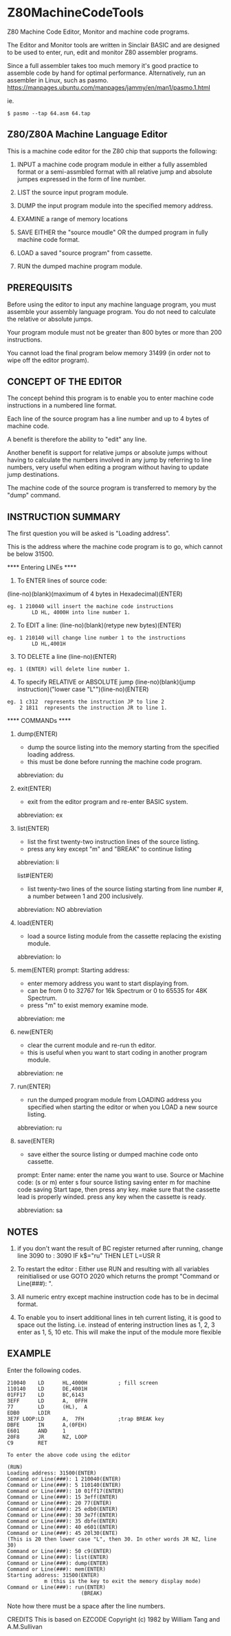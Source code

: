 # Z80MachineCodeTools
Z80 Machine Code Editor, Monitor and machine code programs.

The Editor and Monitor tools are written in Sinclair BASIC and are designed to be used to enter, run, edit and monitor Z80 assembler programs.

Since a full assembler takes too much memory it's good practice to assemble code by hand for optimal performance.
Alternatively, run an assembler in Linux, such as pasmo.
https://manpages.ubuntu.com/manpages/jammy/en/man1/pasmo.1.html

ie.
```
$ pasmo --tap 64.asm 64.tap
```
## Z80/Z80A Machine Language Editor

This is a machine code editor for the Z80 chip that supports the following:

1. INPUT a machine code program module in either a fully assembled format or a semi-assmbled format with all relative jump and absolute jumpes expressed in the form of line number.

2. LIST the source input program module.

3. DUMP the input program module into the specified memory address.

4. EXAMINE a range of memory locations

5. SAVE EITHER the "source moudle"  OR the dumped program in fully machine code format.

6. LOAD a saved "source program" from cassette.

7. RUN the dumped machine program module.

## PREREQUISITS
Before using the editor to input any machine language program, you must assemble your assembly language program. You do not need to calculate the relative or absolute jumps.

Your program module must not be greater than 800 bytes or more than 200 instructions.

You cannot load the final program below memory 31499 (in order not to wipe off the editor program).

## CONCEPT OF THE EDITOR
The concept behind this program is to enable you to enter machine code instructions in a numbered line format.

Each line of the source program has a line number and up to 4 bytes of machine code.

A benefit is therefore the ability to "edit" any line.

Another benefit is support for relative jumps or absolute jumps without having to calculate the numbers involved in any jump by referring to line numbers, very useful when editing a program without having to update jump destinations.

The machine code of the source program is transferred to memory by the "dump" command.

## INSTRUCTION SUMMARY

The first question you will be asked is "Loading address".

This is the address where the machine code program is to go, which cannot be below 31500.

**** Entering LINEs ****

1. To ENTER lines of source code:

(line-no)(blank)(maximum of 4 bytes in Hexadecimal)(ENTER)
```
eg. 1 210040 will insert the machine code instructions
        LD HL, 4000H into line number 1.
```
2. To EDIT a line:
(line-no)(blank)(retype new bytes)(ENTER)
```
eg. 1 210140 will change line number 1 to the instructions
        LD HL,4001H
```
3. TO DELETE a line
(line-no)(ENTER)
```
eg. 1 (ENTER) will delete line number 1.
```
4. To specify RELATIVE or ABSOLUTE jump
(line-no)(blank)(jump instruction)("lower case "L"")(line-no)(ENTER)
```
eg. 1 c312  represents the instruction JP to line 2
    2 1811  represents the instruction JR to line 1.
```

**** COMMANDs ****

1. dump(ENTER)
    * dump the source listing into the memory starting from the specified loading address.
    * this must be done before running the machine code program.

    abbreviation: du

2. exit(ENTER)
    * exit from the editor program and re-enter BASIC system.

    abbreviation: ex

3. list(ENTER)
    * list the first twenty-two instruction lines of the source listing.
    * press any key except "m" and "BREAK" to continue listing

    abbreviation: li

    list#(ENTER)
    * list twenty-two lines of the source listing starting from line number #, a number between 1 and 200 inclusively.

    abbreviation: NO abbreviation

4.  load(ENTER)
    * load a source listing module from the cassette replacing the existing module.

    abbreviation: lo

5. mem(ENTER)
    prompt: Starting address:
    * enter memory address you want to start displaying from.
    * can be from 0 to 32767 for 16k Spectrum or 0 to 65535 for 48K Spectrum.
    * press "m" to exist memory examine mode.

    abbreviation: me

6. new(ENTER)
    * clear the current module and re-run th editor.
    * this is useful when you want to start coding in another program module.

    abbreviation: ne

7. run(ENTER)
    * run the dumped program module from LOADING address you specified when starting the editor or when you LOAD a new source listing.

    abbreviation: ru

8. save(ENTER)
    * save either the source listing or dumped machine code onto cassette.

    prompt: Enter name:
        enter the name you want to use.
    Source or Machine code: (s or m)
        enter s four source listing saving
        enter m for machine code saving
    Start tape, then press any key.
        make sure that the cassette lead is properly winded.
        press any key when the cassette is ready.

    abbreviation: sa

## NOTES
1. if you don't want the result of BC register returned after running, change line 3090 to :
    3090 IF k$="ru" THEN LET L=USR R

2. To restart the editor :
    Either use RUN and resulting with all variables reinitialised
    or use GOTO 2020 which returns the prompt "Command or Line(###): ".

3. All numeric entry except machine instruction code has to be in decimal format.

4. To enable you to insert additional lines in teh current listing, it is good to space out the listing.
    i.e. instead of entering instruction lines as 1, 2, 3 enter as 1, 5, 10 etc.
    This will make the input of the module more flexible


## EXAMPLE
Enter the following codes.

    210040    LD      HL,4000H          ; fill screen
    110140    LD      DE,4001H
    01FF17    LD      BC,6143
    3EFF      LD      A,  0FFH
    77        LD      (HL),  A
    EDB0      LDIR
    3E7F LOOP:LD      A,  7FH           ;trap BREAK key
    DBFE      IN      A,(0FEH)
    E601      AND     1
    20F8      JR      NZ, LOOP
    C9        RET

    To enter the above code using the editor

    (RUN)
    Loading address: 31500(ENTER)
    Command or Line(###): 1 210040(ENTER)
    Command or Line(###): 5 110140(ENTER)
    Command or Line(###): 10 01ff17(ENTER)
    Command or Line(###): 15 3eff(ENTER)
    Command or Line(###): 20 77(ENTER)
    Command or Line(###): 25 edb0(ENTER)
    Command or Line(###): 30 3e7f(ENTER)
    Command or Line(###): 35 dbfe(ENTER)
    Command or Line(###): 40 e601(ENTER)
    Command or Line(###): 45 20l30(ENTE)
    (This is 20 then lower case "L", then 30. In other words JR NZ, line 30)
    Command or Line(###): 50 c9(ENTER)
    Command or Line(###): list(ENTER)
    Command or Line(###): dump(ENTER)
    Command or Line(###): mem(ENTER)
    Starting address: 31500(ENTER)
                m (this is the key to exit the memory display mode)
    Command or Line(###): run(ENTER)
                            (BREAK)

Note how there must be a space after the line numbers.

CREDITS
This is based on EZCODE  Copyright (c) 1982 by William Tang and A.M.Sullivan
